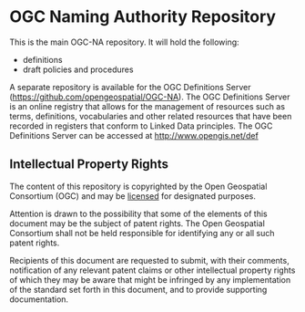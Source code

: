 # OGC Naming Authority Repository

This is the main OGC-NA repository. It will hold the following:

* definitions 
* draft policies and procedures

A separate repository is available for the OGC Definitions Server (https://github.com/opengeospatial/OGC-NA). The OGC Definitions Server is an online registry that allows for the management of resources such as terms, definitions, vocabularies and other related resources that have been recorded in registers that conform to Linked Data principles. The OGC Definitions Server can be accessed at http://www.opengis.net/def


## Intellectual Property Rights

The content of this repository is copyrighted by the Open Geospatial Consortium (OGC) and may be [licensed](https://github.com/opengeospatial/er_template/blob/master/LICENSE) for designated purposes.

Attention is drawn to the possibility that some of the elements of this document may be the subject of patent rights. The Open Geospatial Consortium shall not be held responsible for identifying any or all such patent rights.

Recipients of this document are requested to submit, with their comments, notification of any relevant patent claims or other intellectual property rights of which they may be aware that might be infringed by any implementation of the standard set forth in this document, and to provide supporting documentation.
